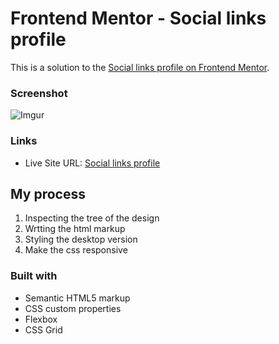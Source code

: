 # Frontend Mentor - Social links profile

This is a solution to the [Social links profile on Frontend Mentor](https://www.frontendmentor.io/challenges/recipe-page-KiTsR8QQKm).
### Screenshot

![Imgur](https://i.imgur.com/a8GfFPk.png)

### Links

- Live Site URL: [Social links profile](https://ila36ix.github.io/front-hub/social-links-profile/)

## My process

1. Inspecting the tree of the design
2. Wrtting the html markup
3. Styling the desktop version
4. Make the css responsive

### Built with

- Semantic HTML5 markup
- CSS custom properties
- Flexbox
- CSS Grid
